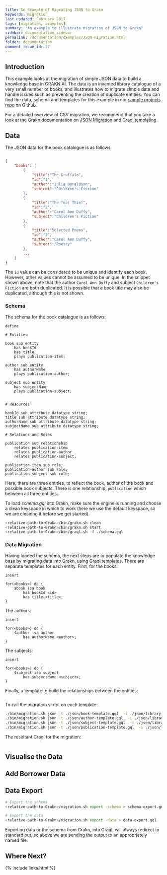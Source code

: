 ```yaml
---
title: An Example of Migrating JSON to Grakn
keywords: migration
last_updated: February 2017
tags: [migration, examples]
summary: "An example to illustrate migration of JSON to Grakn"
sidebar: documentation_sidebar
permalink: /documentation/examples/JSON-migration.html
folder: documentation
comment_issue_id: 27
---
```



## Introduction

This example looks at the migration of simple JSON data to build a knowledge base in GRAKN.AI. The data is an invented library catalogue of a very small number of books, and illustrates how to migrate simple data and handle issues such as preventing the creation of duplicate entities. You can find the data, schema and templates for this example in our [sample projects repo](https://github.com/graknlabs/sample-projects/tree/master/example-json-migration-library) on Github.

For a detailed overview of CSV migration, we recommend that you take a look at the Grakn documentation on [JSON Migration](https://grakn.ai/pages/documentation/migration/JSON-migration.html) and [Graql templating](https://grakn.ai/pages/documentation/graql/graql-templating.html).  

## Data

The JSON data for the book catalogue is as follows:

```json

{
    "books": [
        {
            "title":"The Gruffalo",
            "id":"1",
            "author":"Julia Donaldson",
            "subject":"Children's Fiction"
        },
        {
            "title":"The Tear Thief",
            "id":"2",
            "author":"Carol Ann Duffy",
            "subject":"Children's Fiction"
        },
        {
            "title":"Selected Poems",
            "id":"3",
            "author":"Carol Ann Duffy",
            "subject":"Poetry"
        },
        ...
    ]
}
```

The `id` value can be considered to be unique and identify each book. However, other values cannot be assumed to be unique. In the snippet shown above, note that the author `Carol Ann Duffy` and subject `Children's Fiction` are both duplicated. It is possible that a book title may also be duplicated, although this is not shown.

### Schema

The schema for the book catalogue is as follows:

```graql
define

# Entities

book sub entity
	has bookId
	has title
	plays publication-item;

author sub entity
	has authorName
	plays publication-author;

subject sub entity
	has subjectName
	plays publication-subject; 


# Resources

bookId sub attribute datatype string;
title sub attribute datatype string;
authorName sub attribute datatype string;
subjectName sub attribute datatype string;

# Relations and Roles

publication sub relationship
	relates publication-item
	relates publication-author
	relates publication-subject;

publication-item sub role;
publication-author sub role;
publication-subject sub role;

``` 

Here, there are three entities, to reflect the book, author of the book and possible book subjects. There is one relationship, `publication` which between all three entities.

To load *schema.gql* into Grakn, make sure the engine is running and choose a clean keyspace in which to work (here we use the default keyspace, so we are cleaning it before we get started). 

```bash
<relative-path-to-Grakn>/bin/grakn.sh clean
<relative-path-to-Grakn>/bin/grakn.sh start
<relative-path-to-Grakn>/bin/graql.sh -f ./schema.gql
```
		

### Data Migration

Having loaded the schema, the next steps are to populate the knowledge base by migrating data into Grakn, using Graql templates. There are separate templates for each entity. First, for the books:

```graql-template
insert

for(<books>) do {
    $book isa book
        has bookId <id>
        has title <title>;
}
```

The authors:

```graql-template
insert

for(<books>) do {
    $author isa author
        has authorName <author>;
}
```

The subjects:

```graql-template
insert

for(<books>) do {
    $subject isa subject
        has subjectName <subject>;
}
```

Finally, a template to build the relationships between the entities:


```graql-template

```

To call the migration script on each template:

```bash
./bin/migration.sh json -t ./json/book-template.gql  -i ./json/library-data.json -k grakn
./bin/migration.sh json -t ./json/author-template.gql  -i ./json/library-data.json -k grakn
./bin/migration.sh json -t ./json/subject-template.gql  -i ./json/library-data.json -k grakn
./bin/migration.sh json -t ./json/publication-template.gql  -i ./json/library-data.json -k grakn
```

The resultant Graql for the migration:

<!-- TODO -->
```graql-test-ignore

```


## Visualise the Data

## Add Borrower Data

## Data Export


```bash
# Export the schema
<relative-path-to-Grakn>/migration.sh export -schema > schema-export.gql

# Export the data
<relative-path-to-Grakn>/migration.sh export -data > data-export.gql
```

Exporting data or the schema from Grakn, into Graql, will always redirect to standard out, so above we are sending the output to an appropriately named file.

## Where Next?


{% include links.html %}
